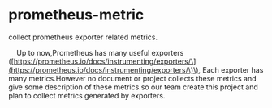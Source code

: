 # prometheus-metric

collect prometheus exporter related metrics.

&nbsp;&nbsp;&nbsp;&nbsp;Up to now,Prometheus has many useful exporters \([https://prometheus.io/docs/instrumenting/exporters/\](https://prometheus.io/docs/instrumenting/exporters/\)\), Each exporter has many metrics.However no document or project collects these metrics and  give some description of these metrics.so our team create this project and plan to collect metrics generated by exporters.

